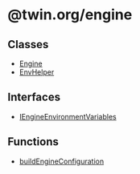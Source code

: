 # @twin.org/engine

## Classes

- [Engine](classes/Engine.md)
- [EnvHelper](classes/EnvHelper.md)

## Interfaces

- [IEngineEnvironmentVariables](interfaces/IEngineEnvironmentVariables.md)

## Functions

- [buildEngineConfiguration](functions/buildEngineConfiguration.md)

